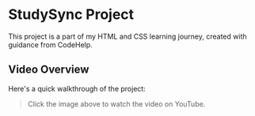 # StudySync Project

This project is a part of my HTML and CSS learning journey, created with guidance from CodeHelp.

## Video Overview

Here's a quick walkthrough of the project:



> Click the image above to watch the video on YouTube.
